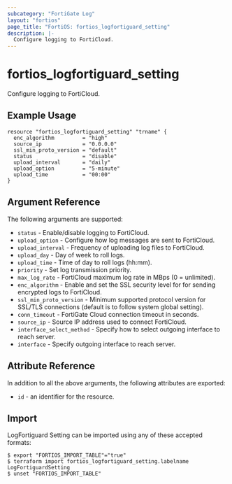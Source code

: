 ```yaml
---
subcategory: "FortiGate Log"
layout: "fortios"
page_title: "FortiOS: fortios_logfortiguard_setting"
description: |-
  Configure logging to FortiCloud.
---
```


# fortios_logfortiguard_setting
Configure logging to FortiCloud.

## Example Usage

```hcl
resource "fortios_logfortiguard_setting" "trname" {
  enc_algorithm         = "high"
  source_ip             = "0.0.0.0"
  ssl_min_proto_version = "default"
  status                = "disable"
  upload_interval       = "daily"
  upload_option         = "5-minute"
  upload_time           = "00:00"
}
```

## Argument Reference

The following arguments are supported:

* `status` - Enable/disable logging to FortiCloud.
* `upload_option` - Configure how log messages are sent to FortiCloud.
* `upload_interval` - Frequency of uploading log files to FortiCloud.
* `upload_day` - Day of week to roll logs.
* `upload_time` - Time of day to roll logs (hh:mm).
* `priority` - Set log transmission priority.
* `max_log_rate` - FortiCloud maximum log rate in MBps (0 = unlimited).
* `enc_algorithm` - Enable and set the SSL security level for for sending encrypted logs to FortiCloud.
* `ssl_min_proto_version` - Minimum supported protocol version for SSL/TLS connections (default is to follow system global setting).
* `conn_timeout` - FortiGate Cloud connection timeout in seconds.
* `source_ip` - Source IP address used to connect FortiCloud.
* `interface_select_method` - Specify how to select outgoing interface to reach server.
* `interface` - Specify outgoing interface to reach server.


## Attribute Reference

In addition to all the above arguments, the following attributes are exported:
* `id` - an identifier for the resource.

## Import

LogFortiguard Setting can be imported using any of these accepted formats:
```
$ export "FORTIOS_IMPORT_TABLE"="true"
$ terraform import fortios_logfortiguard_setting.labelname LogFortiguardSetting
$ unset "FORTIOS_IMPORT_TABLE"
```
